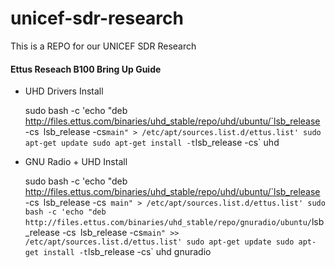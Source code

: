 unicef-sdr-research
===================

This is a REPO for our UNICEF SDR Research 




#### Ettus Reseach B100 Bring Up Guide

- UHD Drivers Install

    sudo bash -c 'echo "deb http://files.ettus.com/binaries/uhd_stable/repo/uhd/ubuntu/`lsb_release -cs` `lsb_release -cs` main" > /etc/apt/sources.list.d/ettus.list'
    sudo apt-get update
    sudo apt-get install -t `lsb_release -cs` uhd


- GNU Radio + UHD Install

    sudo bash -c 'echo "deb http://files.ettus.com/binaries/uhd_stable/repo/uhd/ubuntu/`lsb_release -cs` `lsb_release -cs` main" > /etc/apt/sources.list.d/ettus.list'
    sudo bash -c 'echo "deb http://files.ettus.com/binaries/uhd_stable/repo/gnuradio/ubuntu/`lsb_release -cs` `lsb_release -cs` main" >> /etc/apt/sources.list.d/ettus.list'
    sudo apt-get update
    sudo apt-get install -t `lsb_release -cs` uhd gnuradio
